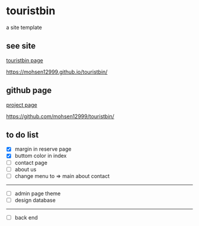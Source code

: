 # touristbin
a site template

## see site
[touristbin page](https://mohsen12999.github.io/touristbin/)

https://mohsen12999.github.io/touristbin/

## github page
[project page](https://github.com/mohsen12999/touristbin/)

https://github.com/mohsen12999/touristbin/

## to do list
 - [x] margin in reserve page
 - [x] buttom color in index
 - [ ] contact page
 - [ ] about us
 - [ ] change menu to => main about contact
 ------
 - [ ] admin page theme
 - [ ] design database
 ------
 - [ ] back end
